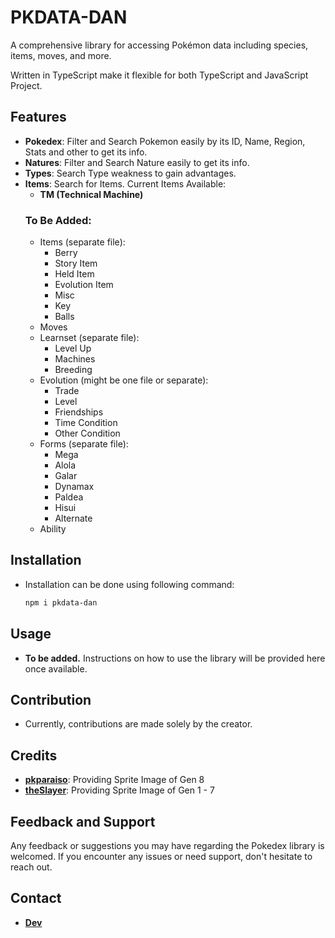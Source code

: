 # PKDATA-DAN
  A comprehensive library for accessing Pokémon data including species, items, moves, and more.

  Written in TypeScript make it flexible for both TypeScript and JavaScript Project.

## Features
- **Pokedex**: Filter and Search Pokemon easily by its ID, Name, Region, Stats and other to get its info.
- **Natures**: Filter and Search Nature easily to get its info.
- **Types**: Search Type weakness to gain advantages.
- **Items**: Search for Items. Current Items Available:
  - **TM (Technical Machine)**
  ### To Be Added:
  - Items (separate file):
    - Berry
    - Story Item
    - Held Item
    - Evolution Item
    - Misc
    - Key
    - Balls
  - Moves
  - Learnset (separate file):
    - Level Up
    - Machines
    - Breeding
  - Evolution (might be one file or separate):
    - Trade
    - Level
    - Friendships
    - Time Condition
    - Other Condition
  - Forms (separate file):
    - Mega
    - Alola
    - Galar
    - Dynamax
    - Paldea
    - Hisui
    - Alternate
  - Ability

## Installation
- Installation can be done using following command:
  ```bash
  npm i pkdata-dan
  ```

## Usage
- **To be added.** Instructions on how to use the library will be provided here once available.

## Contribution
- Currently, contributions are made solely by the creator.

## Credits
- **[pkparaiso](https://www.pkparaiso.com/espada_escudo/sprites_pokemon.php)**: Providing Sprite Image of Gen 8
- **[theSlayer](https://projectpokemon.org/home/profile/1731-theslayer/)**: Providing Sprite Image of Gen 1 - 7

## Feedback and Support
Any feedback or suggestions you may have regarding the Pokedex library is welcomed. If you encounter any issues or need support, don't hesitate to reach out.

## Contact
- **[Dev](https://dan-koyuki-profile.vercel.app)**